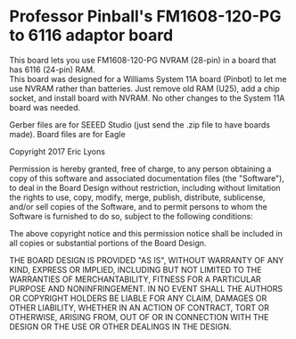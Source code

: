 # Professor Pinball's FM1608-120-PG to 6116 adaptor board

This board lets you use FM1608-120-PG NVRAM (28-pin) in a board that has 6116 (24-pin) RAM.  
This board was designed for a Williams System 11A board (Pinbot) to let me use NVRAM rather than batteries.
Just remove old RAM (U25), add a chip socket, and install board with NVRAM.  No other changes to 
the System 11A board was needed.

Gerber files are for SEEED Studio (just send the .zip file to have boards made).
Board files are for Eagle

Copyright 2017 Eric Lyons

Permission is hereby granted, free of charge, to any person obtaining a copy
of this software and associated documentation files (the "Software"), to deal
in the Board Design without restriction, including without limitation the rights
to use, copy, modify, merge, publish, distribute, sublicense, and/or sell
copies of the Software, and to permit persons to whom the Software is
furnished to do so, subject to the following conditions:

The above copyright notice and this permission notice shall be included in all
copies or substantial portions of the Board Design.

THE BOARD DESIGN IS PROVIDED "AS IS", WITHOUT WARRANTY OF ANY KIND, EXPRESS OR
IMPLIED, INCLUDING BUT NOT LIMITED TO THE WARRANTIES OF MERCHANTABILITY,
FITNESS FOR A PARTICULAR PURPOSE AND NONINFRINGEMENT. IN NO EVENT SHALL THE
AUTHORS OR COPYRIGHT HOLDERS BE LIABLE FOR ANY CLAIM, DAMAGES OR OTHER
LIABILITY, WHETHER IN AN ACTION OF CONTRACT, TORT OR OTHERWISE, ARISING FROM,
OUT OF OR IN CONNECTION WITH THE DESIGN OR THE USE OR OTHER DEALINGS IN THE
DESIGN.
